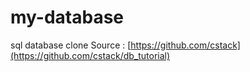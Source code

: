 # my-database
sql database clone
Source : [https://github.com/cstack](https://github.com/cstack/db_tutorial)
